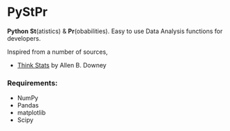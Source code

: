 # PyStPr

**Python** **St**(atistics) & **Pr**(obabilities). Easy to use Data Analysis functions for developers.

Inspired from a number of sources,

* [Think Stats](http://greenteapress.com/thinkstats2/) by Allen B. Downey

### Requirements:
* NumPy
* Pandas
* matplotlib
* Scipy
